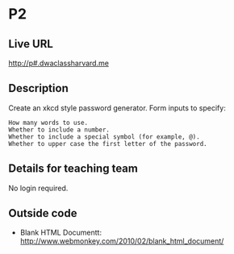 # P2

## Live URL
<http://p#.dwaclassharvard.me>

## Description
Create an xkcd style password generator.
Form inputs to specify:

    How many words to use.
    Whether to include a number.
    Whether to include a special symbol (for example, @).
    Whether to upper case the first letter of the password.



## Details for teaching team
No login required.

## Outside code
* Blank HTML Documentt: http://www.webmonkey.com/2010/02/blank_html_document/
